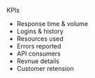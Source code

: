 KPIs
- Response time & volume
- Logins & history
- Resources used
- Errors reported
- API consumers
- Revnue details
- Customer retension
